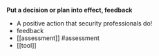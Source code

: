 **Put a decision or plan into effect, feedback**
-  A positive action that security professionals do!
- feedback
- [[assessment]] #assessment 
- [[tool]]